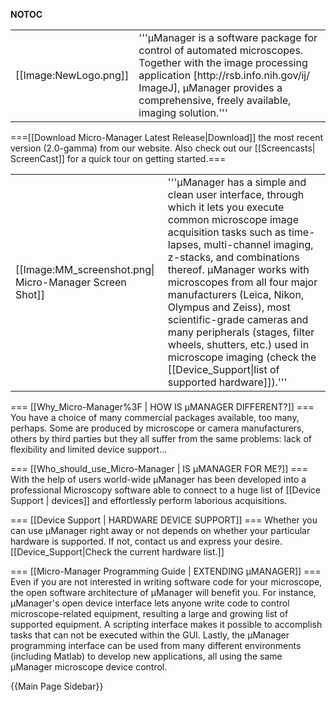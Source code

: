 __NOTOC__
<table cellspacing=15><tr><td>
[[Image:NewLogo.png]]</td>
<td>
'''μManager is a software package for control of automated microscopes. Together with the image processing application [http://rsb.info.nih.gov/ij/ ImageJ], μManager provides a comprehensive, freely available, imaging solution.'''
</td>
</tr>
</table> 
===[[Download Micro-Manager Latest Release|Download]] the most recent version (2.0-gamma) from our website. Also check out our [[Screencasts| ScreenCast]] for a quick tour on getting started.===
<table cellspacing=15><tr>
<td>[[Image:MM_screenshot.png| Micro-Manager Screen Shot]]</td>
<td>
'''μManager has a simple and clean user interface, through which it lets you execute common microscope image acquisition tasks such as time-lapses, multi-channel imaging, z-stacks, and combinations thereof. μManager works with microscopes from all four major manufacturers (Leica, Nikon, Olympus and Zeiss), most scientific-grade cameras and many peripherals (stages, filter wheels, shutters, etc.) used in microscope imaging (check the [[Device_Support|list of supported hardware]]).'''
</td></tr></table>

=== [[Why_Micro-Manager%3F | HOW IS μMANAGER DIFFERENT?]] ===
You have a choice of many commercial packages available, too many, perhaps. Some are produced by microscope or camera manufacturers, others by third parties but they all suffer from the same problems: lack of flexibility and limited device support...

=== [[Who_should_use_Micro-Manager | IS μMANAGER FOR ME?]] ===
With the help of users world-wide μManager has been developed into a professional Microscopy software able to connect to a huge list of [[Device Support | devices]] and effortlessly perform laborious acquisitions.

=== [[Device Support |  HARDWARE DEVICE SUPPORT]] ===
Whether you can use μManager right away or not depends on whether your particular hardware is supported. If not, contact us and express your desire. [[Device_Support|Check the current hardware list.]]

=== [[Micro-Manager Programming Guide | EXTENDING μMANAGER]] ===
Even if you are not interested in writing software code for your microscope, the open software architecture of μManager will benefit you. For instance, μManager's open device interface lets anyone write code to control microscope-related equipment, resulting a large and growing list of supported equipment. A scripting interface makes it possible to accomplish tasks that can not be executed within the GUI. Lastly, the μManager programming interface can be used from many different environments (including Matlab) to develop new applications, all using the same μManager microscope device control.

{{Main Page Sidebar}}
